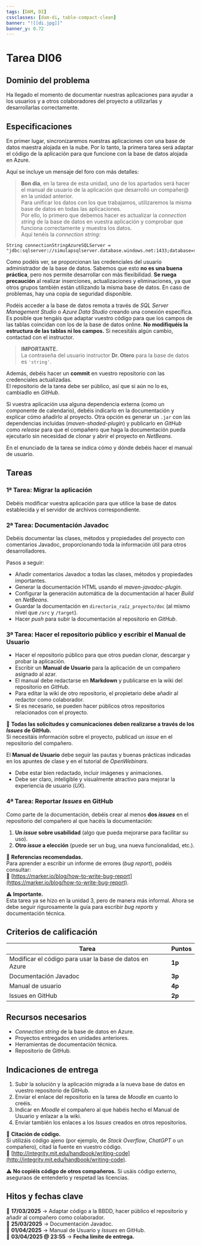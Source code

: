 ```yaml
---
tags: [DAM, DI]
cssclasses: [dam-di, table-compact-clean]
banner: "![[di.jpg]]"
banner_y: 0.72
---
```


# Tarea **DI06**

## Dominio del problema

Ha llegado el momento de documentar nuestras aplicaciones para ayudar a los usuarios y a otros colaboradores del proyecto a utilizarlas y desarrollarlas correctamente.

## Especificaciones

En primer lugar, sincronizaremos nuestras aplicaciones con una base de datos maestra alojada en la nube. Por lo tanto, la primera tarea será adaptar el código de la aplicación para que funcione con la base de datos alojada en Azure.

Aquí se incluye un mensaje del foro con más detalles:

> **Bon dia**, en la tarea de esta unidad, uno de los apartados será hacer el manual de usuario de la aplicación que desarrolló un compañer@ en la unidad anterior.  
> Para unificar los datos con los que trabajamos, utilizaremos la misma base de datos en todas las aplicaciones.  
> Por ello, lo primero que debemos hacer es actualizar la *connection string* de la base de datos en vuestra aplicación y comprobar que funciona correctamente y muestra los datos.  
> Aquí tenéis la *connection string*:

```
String connectionStringAzureSQLServer = "jdbc:sqlserver://simulapsqlserver.database.windows.net:1433;database=simulapdb25;user=simulapdbadmin@simulapsqlserver;password=Pwd1234.;encrypt=true;trustServerCertificate=false;hostNameInCertificate=*.database.windows.net;loginTimeout=30;";
```

Como podéis ver, se proporcionan las credenciales del usuario administrador de la base de datos. Sabemos que esto **no es una buena práctica**, pero nos permite desarrollar con más flexibilidad. **Se ruega precaución** al realizar inserciones, actualizaciones y eliminaciones, ya que otros grupos también están utilizando la misma base de datos. En caso de problemas, hay una copia de seguridad disponible.

Podéis acceder a la base de datos remota a través de *SQL Server Management Studio* o *Azure Data Studio* creando una conexión específica.  
Es posible que tengáis que adaptar vuestro código para que los campos de las tablas coincidan con los de la base de datos online. **No modifiquéis la estructura de las tablas ni los campos.** Si necesitáis algún cambio, contactad con el instructor.

> **IMPORTANTE.**  
> La contraseña del usuario instructor **Dr. Otero** para la base de datos es `'string'`.

Además, debéis hacer un **commit** en vuestro repositorio con las credenciales actualizadas.  
El repositorio de la tarea debe ser público, así que si aún no lo es, cambiadlo en *GitHub*.

Si vuestra aplicación usa alguna dependencia externa (como un componente de calendario), debéis indicarlo en la documentación y explicar cómo añadirlo al proyecto. Otra opción es generar un `.jar` con las dependencias incluidas (*maven-shaded-plugin*) y publicarlo en *GitHub* como *release* para que el compañero que haga la documentación pueda ejecutarlo sin necesidad de clonar y abrir el proyecto en *NetBeans*.

En el enunciado de la tarea se indica cómo y dónde debéis hacer el manual de usuario.

## Tareas

### **1ª Tarea: Migrar la aplicación**

Debéis modificar vuestra aplicación para que utilice la base de datos establecida y el servidor de archivos correspondiente.

### **2ª Tarea: Documentación Javadoc**

Debéis documentar las clases, métodos y propiedades del proyecto con comentarios Javadoc, proporcionando toda la información útil para otros desarrolladores.

Pasos a seguir:

- Añadir comentarios Javadoc a todas las clases, métodos y propiedades importantes.
- Generar la documentación HTML usando el *maven-javadoc-plugin*.
- Configurar la generación automática de la documentación al hacer *Build* en *NetBeans*.
- Guardar la documentación en `directorio_raíz_proyecto/doc` (al mismo nivel que `/src` y `/target`).
- Hacer *push* para subir la documentación al repositorio en *GitHub*.

### **3ª Tarea: Hacer el repositorio público y escribir el Manual de Usuario**

- Hacer el repositorio público para que otros puedan clonar, descargar y probar la aplicación.
- Escribir un **Manual de Usuario** para la aplicación de un compañero asignado al azar.
- El manual debe redactarse en **Markdown** y publicarse en la wiki del repositorio en *GitHub*.
- Para editar la wiki de otro repositorio, el propietario debe añadir al redactor como colaborador.
- Si es necesario, se pueden hacer públicos otros repositorios relacionados con el proyecto.

📌 **Todas las solicitudes y comunicaciones deben realizarse a través de los *Issues* de GitHub.**  
Si necesitáis información sobre el proyecto, publicad un *issue* en el repositorio del compañero.

El **Manual de Usuario** debe seguir las pautas y buenas prácticas indicadas en los apuntes de clase y en el tutorial de *OpenWebinars*.

- Debe estar bien redactado, incluir imágenes y animaciones.
- Debe ser claro, inteligible y visualmente atractivo para mejorar la experiencia de usuario (*UX*).

### **4ª Tarea: Reportar *Issues* en GitHub**

Como parte de la documentación, debéis crear al menos **dos *issues*** en el repositorio del compañero al que hacéis la documentación:

1. **Un *issue* sobre usabilidad** (algo que pueda mejorarse para facilitar su uso).
2. **Otro *issue* a elección** (puede ser un bug, una nueva funcionalidad, etc.).

📌 **Referencias recomendadas.**  
Para aprender a escribir un informe de errores (*bug report*), podéis consultar:  
🔗 [https://marker.io/blog/how-to-write-bug-report](https://marker.io/blog/how-to-write-bug-report).

⚠️ **Importante.**  
Esta tarea ya se hizo en la unidad 3, pero de manera más informal. Ahora se debe seguir rigurosamente la guía para escribir *bug reports* y documentación técnica.

## Criterios de calificación

|Tarea|Puntos|
|---|---|
|Modificar el código para usar la base de datos en Azure|**1p**|
|Documentación Javadoc|**3p**|
|Manual de usuario|**4p**|
|Issues en GitHub|**2p**|

## Recursos necesarios

- *Connection string* de la base de datos en Azure.
- Proyectos entregados en unidades anteriores.
- Herramientas de documentación técnica.
- Repositorio de GitHub.

## Indicaciones de entrega

1. Subir la solución y la aplicación migrada a la nueva base de datos en vuestro repositorio de GitHub.
2. Enviar el enlace del repositorio en la tarea de *Moodle* en cuanto lo creéis.
3. Indicar en *Moodle* el compañero al que habéis hecho el Manual de Usuario y enlazar a la wiki.
4. Enviar también los enlaces a los *Issues* creados en otros repositorios.

📌 **Citación de código.**  
Si utilizáis código ajeno (por ejemplo, de *Stack Overflow*, *ChatGPT* o un compañero), citad la fuente en vuestro código.  
🔗 [http://integrity.mit.edu/handbook/writing-code](http://integrity.mit.edu/handbook/writing-code).

⚠️ **No copiéis código de otros compañeros.** Si usáis código externo, aseguraos de entenderlo y respetad las licencias.

## Hitos y fechas clave

📅 **17/03/2025** → Adaptar código a la BBDD, hacer público el repositorio y añadir al compañero como colaborador.  
📅 **25/03/2025** → Documentación Javadoc.  
📅 **01/04/2025** → Manual de Usuario y *Issues* en GitHub.  
📅 **03/04/2025 @ 23:55** → **Fecha límite de entrega.**
